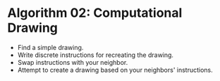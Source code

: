 # Algorithm 02: Computational Drawing

* Find a simple drawing.
* Write discrete instructions for recreating the drawing.
* Swap instructions with your neighbor.
* Attempt to create a drawing based on your neighbors' instructions.
